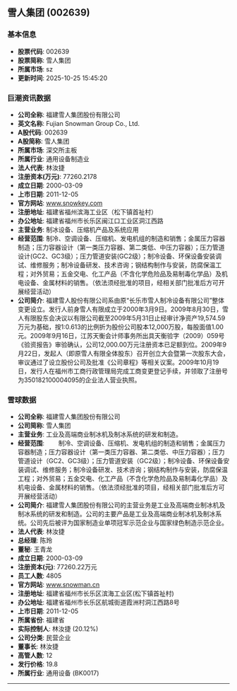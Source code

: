 ## 雪人集团 (002639)

### 基本信息

- **股票代码**: 002639
- **股票简称**: 雪人集团
- **所属市场**: sz
- **更新时间**: 2025-10-25 15:45:20

### 巨潮资讯数据

- **公司全称**: 福建雪人集团股份有限公司
- **英文名称**: Fujian Snowman Group Co., Ltd.
- **A股代码**: 002639
- **A股简称**: 雪人集团
- **所属市场**: 深交所主板
- **所属行业**: 通用设备制造业
- **法人代表**: 林汝捷
- **注册资本(万元)**: 77260.2178
- **成立日期**: 2000-03-09
- **上市日期**: 2011-12-05
- **官方网站**: www.snowkey.com
- **注册地址**: 福建省福州滨海工业区（松下镇首祉村）
- **办公地址**: 福建省福州市长乐区闽江口工业区洞江西路
- **主营业务**: 制冰设备、压缩机产品及系统应用
- **经营范围**: 制冷、空调设备、压缩机、发电机组的制造和销售；金属压力容器制造；压力容器设计（第一类压力容器、第二类低、中压力容器）；压力管道设计(GC2、GC3级）；压力管道安装(GC2级）；制冷设备、环保设备安装调试、维修服务；制冷设备研发、技术咨询；钢结构制作与安装，防腐保温工程；对外贸易；五金交电、化工产品（不含化学危险品及易制毒化学品）及机电设备、金属材料的销售。（依法须经批准的项目，经相关部门批准后方可开展经营活动）
- **公司简介**: 福建雪人股份有限公司系由原“长乐市雪人制冷设备有限公司”整体变更设立。发行人前身雪人有限成立于2000年3月9日。2009年8月30日，雪人有限股东会决议以有限公司截至2009年5月31日止经审计净资产19,574.59万元为基础，按1:0.613的比例折为股份公司股本12,000万股，每股面值1.00元。2009年9月16日，江苏天衡会计师事务所出具天衡验字（2009）059号《验资报告》审验确认，公司12,000.00万元注册资本已足额到位。2009年9月22日，发起人（即原雪人有限全体股东）召开创立大会暨第一次股东大会，审议通过了设立股份公司及批准《公司章程》等相关议案。2009年10月19日，发行人在福州市工商行政管理局完成工商变更登记手续，并领取了注册号为350182100004095的企业法人营业执照。

### 雪球数据

- **公司全称**: 福建雪人集团股份有限公司
- **公司简称**: 雪人集团
- **主营业务**: 工业及高端商业制冰机及制冰系统的研发和制造。
- **经营范围**: 　　制冷、空调设备、压缩机、发电机组的制造和销售；金属压力容器制造；压力容器设计（第一类压力容器、第二类低、中压力容器）；压力管道设计（GC2、GC3级）；压力管道安装（GC2级）；制冷设备、环保设备安装调试、维修服务；制冷设备研发、技术咨询；钢结构制作与安装，防腐保温工程；对外贸易；五金交电、化工产品（不含化学危险品及易制毒化学品）及机电设备、金属材料的销售。（依法须经批准的项目，经相关部门批准后方可开展经营活动）
- **公司简介**: 福建雪人集团股份有限公司的主营业务是工业及高端商业制冰机及制冰系统的研发和制造。公司的主要产品是工业及高端商业制冰机及制冰系统。公司先后被评为国家制造业单项冠军示范企业与国家绿色制造示范企业。
- **法人代表**: 林汝捷
- **总经理**: 陈玲
- **董秘**: 王青龙
- **成立日期**: 2000-03-09
- **注册资本(元)**: 77260.22万元
- **员工人数**: 4805
- **官方网站**: www.snowman.cn
- **注册地址**: 福建省福州市长乐区滨海工业区(松下镇首祉村)
- **办公地址**: 福建省福州市长乐区航城街道霞洲村洞江西路8号
- **上市日期**: 2011-12-05
- **所属省份**: 福建省
- **实际控制人**: 林汝捷 (20.12%)
- **公司分类**: 民营企业
- **董事长**: 林汝捷
- **高管人数**: 12
- **发行价格**: 19.8
- **所属行业**: 通用设备 (BK0017)

---